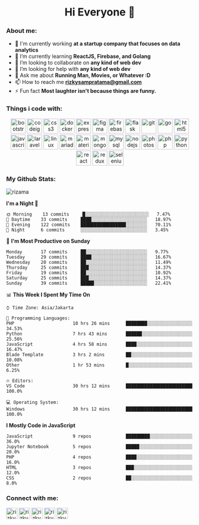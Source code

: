 
<!--
**rizama/rizama** is a ✨ _special_ ✨ repository because its `README.md` (this file) appears on your GitHub profile.

Here are some ideas to get you started:

- 🔭 I’m currently working on ...
- 🌱 I’m currently learning ...
- 👯 I’m looking to collaborate on ...
- 🤔 I’m looking for help with ...
- 💬 Ask me about ...
- 📫 How to reach me: ...
- 😄 Pronouns: ...
- ⚡ Fun fact: ...
-->

<h1 align="center">Hi Everyone 👋</h1>

### About me:
- 🔭 I'm currently working **at a startup company that focuses on data analytics**
- 🌱 I’m currently learning **ReactJS, Firebase, and Golang**
- 👯 I’m looking to collaborate on **any kind of web dev**
- 🤝 I’m looking for help with **any kind of web dev**
- 💬 Ask me about **Running Man, Movies, or Whatever :D**
- 📫 How to reach me **rizkysampratama@gmail.com**
- ⚡ Fun fact **Most laughter isn't because things are funny.**

### Things i code with:
<p align="center"><img src="https://devicons.github.io/devicon/devicon.git/icons/bootstrap/bootstrap-plain.svg" alt="bootstrap" width="40" height="40"/> <img src="https://cdn.worldvectorlogo.com/logos/codeigniter.svg" alt="codeigniter" width="40" height="40"/> <img src="https://devicons.github.io/devicon/devicon.git/icons/css3/css3-original-wordmark.svg" alt="css3" width="40" height="40"/> <img src="https://devicons.github.io/devicon/devicon.git/icons/docker/docker-original-wordmark.svg" alt="docker" width="40" height="40"/> <img src="https://devicons.github.io/devicon/devicon.git/icons/express/express-original-wordmark.svg" alt="express" width="40" height="40"/> <img src="https://www.vectorlogo.zone/logos/figma/figma-icon.svg" alt="figma" width="40" height="40"/> <img src="https://www.vectorlogo.zone/logos/firebase/firebase-icon.svg" alt="firebase" width="40" height="40"/> <img src="https://www.vectorlogo.zone/logos/pocoo_flask/pocoo_flask-icon.svg" alt="flask" width="40" height="40"/> <img src="https://www.vectorlogo.zone/logos/git-scm/git-scm-icon.svg" alt="git" width="40" height="40"/> <img src="https://devicons.github.io/devicon/devicon.git/icons/go/go-original.svg" alt="go" width="40" height="40"/> <img src="https://devicons.github.io/devicon/devicon.git/icons/html5/html5-original-wordmark.svg" alt="html5" width="40" height="40"/> <img src="https://devicons.github.io/devicon/devicon.git/icons/javascript/javascript-original.svg" alt="javascript" width="40" height="40"/> <img src="https://devicons.github.io/devicon/devicon.git/icons/laravel/laravel-plain-wordmark.svg" alt="laravel" width="40" height="40"/> <img src="https://devicons.github.io/devicon/devicon.git/icons/linux/linux-original.svg" alt="linux" width="40" height="40"/> <img src="https://www.vectorlogo.zone/logos/mariadb/mariadb-icon.svg" alt="mariadb" width="40" height="40"/> <img src="https://raw.githubusercontent.com/prplx/svg-logos/5585531d45d294869c4eaab4d7cf2e9c167710a9/svg/materialize.svg" alt="materialize" width="40" height="40"/> <img src="https://devicons.github.io/devicon/devicon.git/icons/mongodb/mongodb-original-wordmark.svg" alt="mongodb" width="40" height="40"/> <img src="https://devicons.github.io/devicon/devicon.git/icons/mysql/mysql-original-wordmark.svg" alt="mysql" width="40" height="40"/> <img src="https://devicons.github.io/devicon/devicon.git/icons/nodejs/nodejs-original-wordmark.svg" alt="nodejs" width="40" height="40"/> <img src="https://devicons.github.io/devicon/devicon.git/icons/photoshop/photoshop-plain.svg" alt="photoshop" width="40" height="40"/> <img src="https://devicons.github.io/devicon/devicon.git/icons/php/php-original.svg" alt="php" width="40" height="40"/> <img src="https://devicons.github.io/devicon/devicon.git/icons/python/python-original.svg" alt="python" width="40" height="40"/> <img src="https://devicons.github.io/devicon/devicon.git/icons/react/react-original-wordmark.svg" alt="react" width="40" height="40"/> <img src="https://devicons.github.io/devicon/devicon.git/icons/redux/redux-original.svg" alt="redux" width="40" height="40"/> <img src="https://raw.githubusercontent.com/detain/svg-logos/780f25886640cef088af994181646db2f6b1a3f8/svg/selenium-logo.svg" alt="selenium" width="40" height="40"/></p>

### My Github Stats: 
<p align="left"><img align="center" src="https://github-readme-stats.vercel.app/api?username=rizama&show_icons=true&theme=vue-dark" alt="rizama" /></p>


<!--START_SECTION:waka-->
**I'm a Night 🦉** 

```text
🌞 Morning    13 commits     █░░░░░░░░░░░░░░░░░░░░░░░░   7.47% 
🌆 Daytime    33 commits     ████░░░░░░░░░░░░░░░░░░░░░   18.97% 
🌃 Evening    122 commits    █████████████████░░░░░░░░   70.11% 
🌙 Night      6 commits      ░░░░░░░░░░░░░░░░░░░░░░░░░   3.45%

```
📅 **I'm Most Productive on Sunday** 

```text
Monday       17 commits     ██░░░░░░░░░░░░░░░░░░░░░░░   9.77% 
Tuesday      29 commits     ████░░░░░░░░░░░░░░░░░░░░░   16.67% 
Wednesday    20 commits     ██░░░░░░░░░░░░░░░░░░░░░░░   11.49% 
Thursday     25 commits     ███░░░░░░░░░░░░░░░░░░░░░░   14.37% 
Friday       19 commits     ██░░░░░░░░░░░░░░░░░░░░░░░   10.92% 
Saturday     25 commits     ███░░░░░░░░░░░░░░░░░░░░░░   14.37% 
Sunday       39 commits     █████░░░░░░░░░░░░░░░░░░░░   22.41%

```


📊 **This Week I Spent My Time On** 

```text
⌚︎ Time Zone: Asia/Jakarta

💬 Programming Languages: 
PHP                      10 hrs 26 mins      ████████░░░░░░░░░░░░░░░░░   34.53% 
Python                   7 hrs 43 mins       ██████░░░░░░░░░░░░░░░░░░░   25.56% 
JavaScript               4 hrs 58 mins       ████░░░░░░░░░░░░░░░░░░░░░   16.47% 
Blade Template           3 hrs 2 mins        ██░░░░░░░░░░░░░░░░░░░░░░░   10.08% 
Other                    1 hr 53 mins        █░░░░░░░░░░░░░░░░░░░░░░░░   6.25%

🔥 Editors: 
VS Code                  30 hrs 12 mins      █████████████████████████   100.0%

💻 Operating System: 
Windows                  30 hrs 12 mins      █████████████████████████   100.0%

```

**I Mostly Code in JavaScript** 

```text
JavaScript               9 repos             █████████░░░░░░░░░░░░░░░░   36.0% 
Jupyter Notebook         5 repos             █████░░░░░░░░░░░░░░░░░░░░   20.0% 
PHP                      4 repos             ████░░░░░░░░░░░░░░░░░░░░░   16.0% 
HTML                     3 repos             ███░░░░░░░░░░░░░░░░░░░░░░   12.0% 
CSS                      2 repos             ██░░░░░░░░░░░░░░░░░░░░░░░   8.0%

```



<!--END_SECTION:waka-->


### Connect with me:
<p align="left">
<a href="https://twitter.com/rizkysamp" target="blank"><img align="center" src="https://cdn.jsdelivr.net/npm/simple-icons@3.0.1/icons/twitter.svg" alt="rizkysamp" height="30" width="30" /></a>
<a href="https://linkedin.com/in/rizkysamp" target="blank"><img align="center" src="https://cdn.jsdelivr.net/npm/simple-icons@3.0.1/icons/linkedin.svg" alt="rizkysamp" height="30" width="30" /></a>
<a href="https://fb.com/rizkysampratama" target="blank"><img align="center" src="https://cdn.jsdelivr.net/npm/simple-icons@3.0.1/icons/facebook.svg" alt="rizkysampratama" height="30" width="30" /></a>
<a href="https://instagram.com/rizkysamp" target="blank"><img align="center" src="https://cdn.jsdelivr.net/npm/simple-icons@3.0.1/icons/instagram.svg" alt="rizkysamp" height="30" width="30" /></a>  
<a href="https://www.hackerrank.com/rizkysampratama" target="blank"><img align="center" src="https://cdn.jsdelivr.net/npm/simple-icons@3.0.1/icons/hackerrank.svg" alt="rizkysampratama" height="30" width="30" /></a>
</p>
